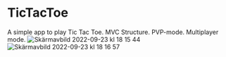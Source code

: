 # TicTacToe
A simple app to play Tic Tac Toe.
MVC Structure.
PVP-mode.
Multiplayer mode.
![Skärmavbild 2022-09-23 kl  18 15 44](https://user-images.githubusercontent.com/90769758/192007537-d0bc74d7-9ca0-4bad-8f61-020f83ad39a3.png)
![Skärmavbild 2022-09-23 kl  18 16 57](https://user-images.githubusercontent.com/90769758/192007763-3620a7ca-7631-4b2c-8907-c6ff66f7683e.png)
